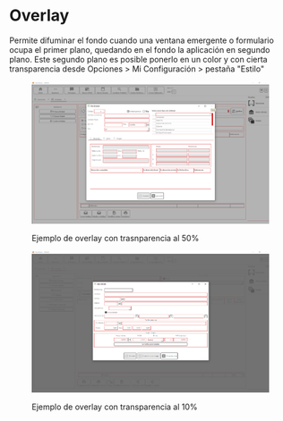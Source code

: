 # Overlay

Permite difuminar el fondo cuando una ventana emergente o formulario ocupa el primer plano, quedando en el fondo la aplicación en segundo plano. Este segundo plano es posible ponerlo en un color y con cierta transparencia desde Opciones > Mi Configuración > pestaña "Estilo"

<figure><img src="../../../.gitbook/assets/imagen (4) (3).png" alt=""><figcaption><p>Ejemplo de overlay con trasnparencia al 50%</p></figcaption></figure>

<figure><img src="../../../.gitbook/assets/imagen (2) (2) (1).png" alt=""><figcaption><p>Ejemplo de overlay con transparencia al 10%</p></figcaption></figure>
